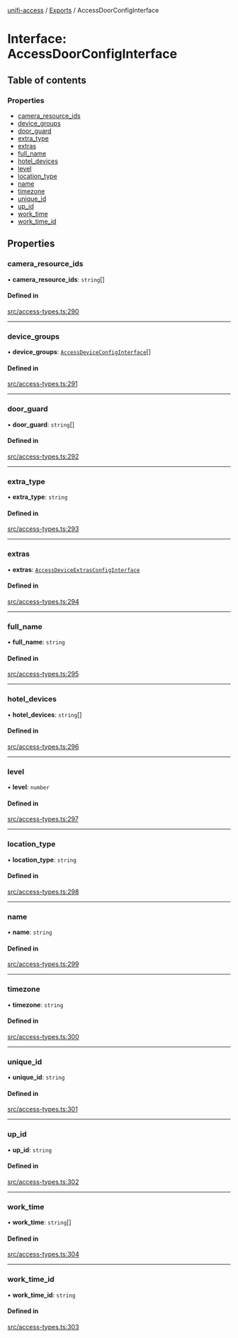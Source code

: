 [unifi-access](../README.md) / [Exports](../modules.md) / AccessDoorConfigInterface

# Interface: AccessDoorConfigInterface

## Table of contents

### Properties

- [camera\_resource\_ids](AccessDoorConfigInterface.md#camera_resource_ids)
- [device\_groups](AccessDoorConfigInterface.md#device_groups)
- [door\_guard](AccessDoorConfigInterface.md#door_guard)
- [extra\_type](AccessDoorConfigInterface.md#extra_type)
- [extras](AccessDoorConfigInterface.md#extras)
- [full\_name](AccessDoorConfigInterface.md#full_name)
- [hotel\_devices](AccessDoorConfigInterface.md#hotel_devices)
- [level](AccessDoorConfigInterface.md#level)
- [location\_type](AccessDoorConfigInterface.md#location_type)
- [name](AccessDoorConfigInterface.md#name)
- [timezone](AccessDoorConfigInterface.md#timezone)
- [unique\_id](AccessDoorConfigInterface.md#unique_id)
- [up\_id](AccessDoorConfigInterface.md#up_id)
- [work\_time](AccessDoorConfigInterface.md#work_time)
- [work\_time\_id](AccessDoorConfigInterface.md#work_time_id)

## Properties

### camera\_resource\_ids

• **camera\_resource\_ids**: `string`[]

#### Defined in

[src/access-types.ts:290](https://github.com/hjdhjd/unifi-access/blob/197fbda/src/access-types.ts#L290)

___

### device\_groups

• **device\_groups**: [`AccessDeviceConfigInterface`](AccessDeviceConfigInterface.md)[]

#### Defined in

[src/access-types.ts:291](https://github.com/hjdhjd/unifi-access/blob/197fbda/src/access-types.ts#L291)

___

### door\_guard

• **door\_guard**: `string`[]

#### Defined in

[src/access-types.ts:292](https://github.com/hjdhjd/unifi-access/blob/197fbda/src/access-types.ts#L292)

___

### extra\_type

• **extra\_type**: `string`

#### Defined in

[src/access-types.ts:293](https://github.com/hjdhjd/unifi-access/blob/197fbda/src/access-types.ts#L293)

___

### extras

• **extras**: [`AccessDeviceExtrasConfigInterface`](AccessDeviceExtrasConfigInterface.md)

#### Defined in

[src/access-types.ts:294](https://github.com/hjdhjd/unifi-access/blob/197fbda/src/access-types.ts#L294)

___

### full\_name

• **full\_name**: `string`

#### Defined in

[src/access-types.ts:295](https://github.com/hjdhjd/unifi-access/blob/197fbda/src/access-types.ts#L295)

___

### hotel\_devices

• **hotel\_devices**: `string`[]

#### Defined in

[src/access-types.ts:296](https://github.com/hjdhjd/unifi-access/blob/197fbda/src/access-types.ts#L296)

___

### level

• **level**: `number`

#### Defined in

[src/access-types.ts:297](https://github.com/hjdhjd/unifi-access/blob/197fbda/src/access-types.ts#L297)

___

### location\_type

• **location\_type**: `string`

#### Defined in

[src/access-types.ts:298](https://github.com/hjdhjd/unifi-access/blob/197fbda/src/access-types.ts#L298)

___

### name

• **name**: `string`

#### Defined in

[src/access-types.ts:299](https://github.com/hjdhjd/unifi-access/blob/197fbda/src/access-types.ts#L299)

___

### timezone

• **timezone**: `string`

#### Defined in

[src/access-types.ts:300](https://github.com/hjdhjd/unifi-access/blob/197fbda/src/access-types.ts#L300)

___

### unique\_id

• **unique\_id**: `string`

#### Defined in

[src/access-types.ts:301](https://github.com/hjdhjd/unifi-access/blob/197fbda/src/access-types.ts#L301)

___

### up\_id

• **up\_id**: `string`

#### Defined in

[src/access-types.ts:302](https://github.com/hjdhjd/unifi-access/blob/197fbda/src/access-types.ts#L302)

___

### work\_time

• **work\_time**: `string`[]

#### Defined in

[src/access-types.ts:304](https://github.com/hjdhjd/unifi-access/blob/197fbda/src/access-types.ts#L304)

___

### work\_time\_id

• **work\_time\_id**: `string`

#### Defined in

[src/access-types.ts:303](https://github.com/hjdhjd/unifi-access/blob/197fbda/src/access-types.ts#L303)
